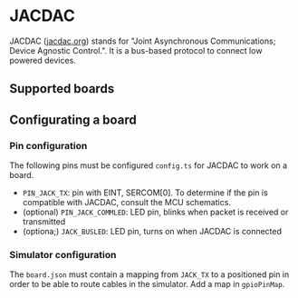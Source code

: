 # JACDAC

JACDAC ([jacdac.org](https://jacdac.org)) stands for "Joint Asynchronous Communications; Device Agnostic Control.". It is a bus-based protocol to connect low powered devices.

## Supported boards


## Configurating a board


### Pin configuration

The following pins must be configured ``config.ts`` for JACDAC to work on a board.

* ``PIN_JACK_TX``: pin with EINT, SERCOM[0]. To determine if the pin is compatible with JACDAC, consult the MCU schematics.
* (optional) ``PIN_JACK_COMMLED``: LED pin, blinks when packet is received or transmitted
* (optiona;) ``JACK_BUSLED``: LED pin, turns on when JACDAC is connected

### Simulator configuration

The ``board.json`` must contain a mapping from ``JACK_TX`` to a positioned pin in order to be able to route cables in the simulator. Add a map in ``gpioPinMap``.
